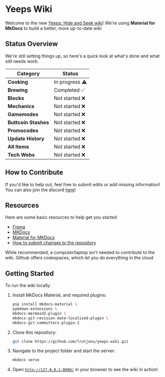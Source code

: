 # Yeeps Wiki

Welcome to the new [Yeeps: Hide and Seek wiki](https://wiki.yeeps.dev)! We're using **Material for MkDocs** to build a better, more up-to-date wiki

## Status Overview
We're still setting things up, so here's a quick look at what's done and what still needs work:

| Category             | Status        |
|----------------------|---------------|
| **Cooking**          | In progress ⚠️ |
| **Brewing**          | Completed ✅   |
| **Blocks**           | Not started ❌ |
| **Mechanics**        | Not started ❌ |
| **Gamemodes**        | Not started ❌ |
| **Buttcoin Stashes** | Not started ❌ |
| **Promocodes**       | Not started ❌ |
| **Update History**   | Not started ❌ |
| **All Items**        | Not started ❌ |
| **Tech Webs**        | Not started ❌ |


## How to Contribute
If you'd like to help out, feel free to submit edits or add missing information! You can also join the discord [here](https://discord.gg/P9nqvfTrQB)!

## Resources
Here are some basic resources to help get you started

- [Figma](https://www.figma.com/design/VZh6AGHqZt1UacdDRiVuYW/Yeeps%3A-Hide-and-Seek-Public-Assets)
- [MKDocs](https://www.mkdocs.org/)
- [Material for MKDocs](https://squidfunk.github.io/mkdocs-material/)
- [How to submit changes to the repository](https://www.youtube.com/watch?v=8lGpZkjnkt4)

While recommended, a computer/laptop isn't needed to contribute to the wiki. Github offers codespaces, which let you do everything in the cloud

## Getting Started
To run the wiki locally:

1. Install MkDocs Material, and required plugins:
   ```sh
   pip install mkdocs-material \
   pymdown-extensions \
   mkdocs-mermaid2-plugin \
   mkdocs-git-revision-date-localized-plugin \
   mkdocs-git-committers-plugin-2
   ```
2. Clone this repository:
   ```sh
   git clone https://github.com/lrutjens/yeeps-wiki.git
   ```
3. Navigate to the project folder and start the server:
   ```sh
   mkdocs serve
   ```
4. Open [`http://127.0.0.1:8000/`](http://127.0.0.1:8000) in your browser to see the wiki in action!
